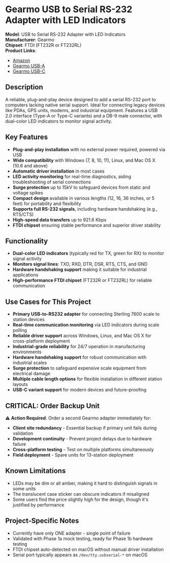 # Gearmo USB to Serial RS-232 Adapter with LED Indicators

**Model**: USB to Serial RS-232 Adapter with LED Indicators  
**Manufacturer**: Gearmo  
**Chipset**: FTDI (FT232R or FT232RL)  
**Product Links**: 
- [Amazon](https://www.amazon.com/GearMo-Adapter-Indicators-Windows-Support/dp/B00AHYJWWG)
- [Gearmo USB-A](https://www.gearmo.com/shop/usb2-0-rs-232-serial-adapter-led-indicators/)
- [Gearmo USB-C](https://www.gearmo.com/shop/usb-c-serial-rs232-adapter-led-indicators-usb2/)

## Description
A reliable, plug-and-play device designed to add a serial RS-232 port to computers lacking native serial support. Ideal for connecting legacy devices like PDAs, GPS units, modems, and industrial equipment. Features a USB 2.0 interface (Type-A or Type-C variants) and a DB-9 male connector, with dual-color LED indicators to monitor signal activity.

## Key Features
- **Plug-and-play installation** with no external power required, powered via USB
- **Wide compatibility** with Windows (7, 8, 10, 11), Linux, and Mac OS X (10.6 and above)
- **Automatic driver installation** in most cases
- **LED activity monitoring** for real-time diagnostics, aiding troubleshooting of serial connections
- **Surge protection** up to 15kV to safeguard devices from static and voltage spikes
- **Compact design** available in various lengths (12, 16, 36 inches, or 5 feet) for portability and flexibility
- **Supports full RS-232 signals**, including hardware handshaking (e.g., RTS/CTS)
- **High-speed data transfers** up to 921.6 Kbps
- **FTDI chipset** ensuring stable performance and superior driver stability

## Functionality
- **Dual-color LED indicators** (typically red for TX, green for RX) to monitor signal activity
- **Monitors signal lines**: TXD, RXD, DTR, DSR, RTS, CTS, and GND
- **Hardware handshaking support** making it suitable for industrial applications
- **High-performance FTDI chipset** (FT232R or FT232RL) for reliable communication

## Use Cases for This Project
- **Primary USB-to-RS232 adapter** for connecting Sterling 7600 scale to station devices
- **Real-time communication monitoring** via LED indicators during scale polling
- **Reliable driver support** across Windows, Linux, and Mac OS X for cross-platform deployment
- **Industrial-grade reliability** for 24/7 operation in manufacturing environments
- **Hardware handshaking support** for robust communication with industrial scales
- **Surge protection** to safeguard expensive scale equipment from electrical damage
- **Multiple cable length options** for flexible installation in different station layouts
- **USB-C variant support** for modern devices and future-proofing

## **CRITICAL: Order Backup Unit**
⚠️ **Action Required**: Order a second Gearmo adapter immediately for:
- **Client site redundancy** - Essential backup if primary unit fails during validation
- **Development continuity** - Prevent project delays due to hardware failure
- **Cross-platform testing** - Test on multiple platforms simultaneously
- **Field deployment** - Spare units for 13-station deployment

## Known Limitations
- LEDs may be dim or all amber, making it hard to distinguish signals in some units
- The translucent case sticker can obscure indicators if misaligned
- Some users find the price slightly high for the design, though it's justified by performance

## Project-Specific Notes
- Currently have only ONE adapter - single point of failure
- Validated with Phase 1a mock testing, ready for Phase 1b hardware testing
- FTDI chipset auto-detected on macOS without manual driver installation
- Serial port typically appears as `/dev/tty.usbserial-*` on macOS